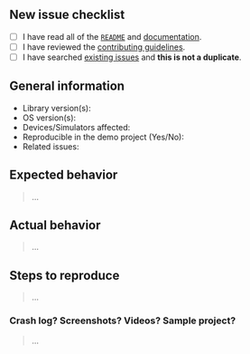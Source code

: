 ## New issue checklist
<!-- Before submitting this issue, make sure you have done the following -->

- [ ] I have read all of the [`README`](https://github.com/jessesquires/JSQSystemSoundPlayer/blob/develop/README.md) and [documentation](http://www.jessesquires.com/JSQSystemSoundPlayer/).
- [ ] I have reviewed the [contributing guidelines](https://github.com/jessesquires/HowToContribute).
- [ ] I have searched [existing issues](https://github.com/jessesquires/JSQSystemSoundPlayer/issues?q=is%3Aissue+sort%3Acreated-desc) and **this is not a duplicate**.

## General information

- Library version(s):
- OS version(s):
- Devices/Simulators affected:
- Reproducible in the demo project (Yes/No): 
- Related issues:

## Expected behavior

> ...

## Actual behavior

> ...

## Steps to reproduce

> ...

### Crash log? Screenshots? Videos? Sample project?

> ...

